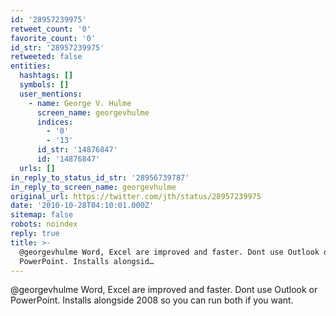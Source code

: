 ```yaml
---
id: '28957239975'
retweet_count: '0'
favorite_count: '0'
id_str: '28957239975'
retweeted: false
entities:
  hashtags: []
  symbols: []
  user_mentions:
    - name: George V. Hulme
      screen_name: georgevhulme
      indices:
        - '0'
        - '13'
      id_str: '14876847'
      id: '14876847'
  urls: []
in_reply_to_status_id_str: '28956739787'
in_reply_to_screen_name: georgevhulme
original_url: https://twitter.com/jth/status/28957239975
date: '2010-10-28T04:10:01.000Z'
sitemap: false
robots: noindex
reply: true
title: >-
  @georgevhulme Word, Excel are improved and faster. Dont use Outlook or
  PowerPoint. Installs alongsid…
---
```


@georgevhulme Word, Excel are improved and faster. Dont use Outlook or PowerPoint. Installs alongside 2008 so you can run both if you want.